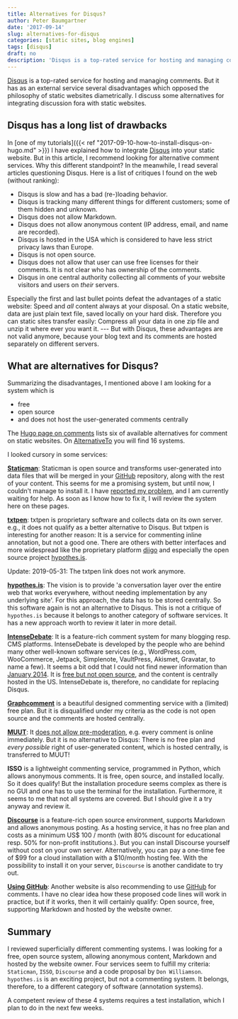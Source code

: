 ```yaml
---
title: Alternatives for Disqus?
author: Peter Baumgartner
date: '2017-09-14'
slug: alternatives-for-disqus
categories: [static sites, blog engines]
tags: [disqus]
draft: no
description: 'Disqus is a top-rated service for hosting and managing comments. But it has as an external service several disadvantages which oppose the philosophy of static websites diametrically. I discuss some alternatives for integrating discussion fora with static websites.'
---
```

[Disqus](https://disqus.com/) is a top-rated service for hosting and managing comments. But it has as an external service several disadvantages which opposed the philosophy of static websites diametrically. I discuss some alternatives for integrating discussion fora with static websites.

## Disqus has a long list of drawbacks

In [one of my tutorials]({{< ref "2017-09-10-how-to-install-disqus-on-hugo.md" >}}) I have explained how to integrate [Disqus](https://disqus.com/) into your static website. But in this article, I recommend looking for alternative comment services. Why this different standpoint? In the meanwhile, I read several articles questioning Disqus. Here is a list of critiques I found on the web (without ranking):

* Disqus is slow and has a bad (re-)loading behavior.
* Disqus is tracking many different things for different customers; some of them hidden and unknown.
* Disqus does not allow Markdown.
* Disqus does not allow anonymous content  (IP address, email, and name are recorded). 
* Disqus is hosted in the USA which is considered to have less strict privacy laws than Europe.
* Disqus is not open source.
* Disqus does not allow that user can use free licenses for their comments. It is not clear who has ownership of the comments.
* Disqus in one central authority collecting all comments of your website visitors and users on _their_ servers.

Especially the first and last bullet points defeat the advantages of a static website: Speed and _all_ content always at your disposal. On a static website, data are just plain text file, saved locally on your hard disk. Therefore you can static sites transfer easily: Compress all your data in one zip file and unzip it where ever you want it. --- But with Disqus, these advantages are not valid anymore, because your blog text and its comments are hosted separately on different servers.

## What are alternatives for Disqus?

Summarizing the disadvantages, I mentioned above I am looking for a system which is

* free
* open source
* and does not host the user-generated comments centrally

The [Hugo page on comments](https://gohugo.io/content-management/comments/#comments-alternatives) lists six of available alternatives for comment on static websites. On [AlternativeTo](https://alternativeto.net/software/master-comments-system/) you will find 16 systems. 


I looked cursory in some services:

**[Staticman](https://staticman.net/)**: Staticman is open source and transforms user-generated into data files that will be merged in your [GitHub](https://github.com/) repository, along with the rest of your content. This seems for me a promising system, but until now, I couldn't manage to install it. I have [reported my problem](https://github.com/eduardoboucas/staticman/issues/134), and I am currently waiting for help. As soon as I know how to fix it, I will review the system here on these pages.


**[txtpen](https://txtpen.com/)**: txtpen is proprietary software and collects data on its own server. e.g., it does not qualify as a better alternative to Disqus. But txtpen is interesting for another reason: It is a service for commenting inline annotation, but not a good one. There are others with better interfaces and more widespread like the proprietary platform [diigo](https://www.diigo.com/) and especially the open source project [hypothes.is](https://web.hypothes.is/). 
<div class="alert alert-warning" role="alert">
Update: 2019-05-31: The txtpen link does not work anymore.
</div>

**[hypothes.is](https://web.hypothes.is/)**: The vision is to provide 'a conversation layer over the entire web that works everywhere, without needing implementation by any underlying site'. For this approach, the data has to be stored centrally. So this software again is not an alternative to Disqus. This is not a critique of `hypothes.is` because it belongs to another category of software services. It has a new approach worth to review it later in more detail. 

**[IntenseDebate](http://intensedebate.com/)**: It is a feature-rich comment system for many blogging resp. CMS platforms. IntenseDebate is developed by the people who are behind many other well-known software services (e.g., WordPress.com, WooCommerce, Jetpack, Simplenote, VaultPress, Akismet, Gravatar, to name a few). It seems a bit odd that I could not find newer information than [January 2014](https://blog.intensedebate.com/). It is [free but not open source](https://intensedebate.com/tos), and the content is centrally hosted in the US. IntenseDebate is, therefore, no candidate for replacing Disqus.

**[Graphcomment](https://graphcomment.com/)** is a beautiful designed commenting service with a (limited) free plan. But it is disqualified under my criteria as the code is not open source and the comments are hosted centrally.

**[MUUT](https://muut.com/)**: It [does not allow pre-moderation](http://learn.muut.com/faq), e.g. every comment is online immediately. But it is no alternative to Disqus: There is no free plan and _every possible_ right of user-generated content, which is hosted centrally, is transferred to MUUT!

**ISSO** is a lightweight commenting service, programmed in Python, which allows anonymous comments. It is free, open source, and installed locally. So it does qualify! But the installation procedure seems complex as there is no GUI and one has to use the terminal for the installation. Furthermore, it seems to me that not all systems are covered. But I  should give it a try anyway and review it.

**[Discourse](https://www.discourse.org/)** is a feature-rich open source environment, supports Markdown and allows anonymous posting. As a hosting service, it has no free plan and costs as a minimum US$ 100  / month (with 80% discount for educational resp. 50% for non-profit institutions.). But you can install Discourse yourself without cost on your own server. Alternatively, you can pay a one-time fee of $99 for a cloud installation with a $10/month hosting fee. With the possibility to install it on your server, `Discourse` is another candidate to try out.

**[Using GitHub](http://donw.io/post/github-comments/)**: Another website is also recommending to use [GitHub](https://github.com/) for comments. I have no clear idea how these proposed code lines will work in practice, but if it works, then it will certainly qualify: Open source, free, supporting Markdown and hosted by the website owner.

## Summary

I reviewed superficially different commenting systems. I was looking for a free, open source system, allowing anonymous content, Markdown and hosted by the website owner. Four services seem to fulfill my criteria: `Staticman`, `ISSO`, `Discourse` and a code proposal by `Don Williamson`. `hypothes.is` is an exciting project, but not a commenting system. It belongs, therefore, to a different category of software (annotation systems). 

A competent review of these 4 systems requires a test installation, which I plan to do in the next few weeks. 


